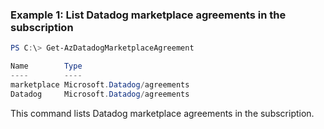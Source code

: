 ### Example 1: List Datadog marketplace agreements in the subscription
```powershell
PS C:\> Get-AzDatadogMarketplaceAgreement

Name        Type
----        ----
marketplace Microsoft.Datadog/agreements
Datadog     Microsoft.Datadog/agreements
```

This command lists Datadog marketplace agreements in the subscription.
